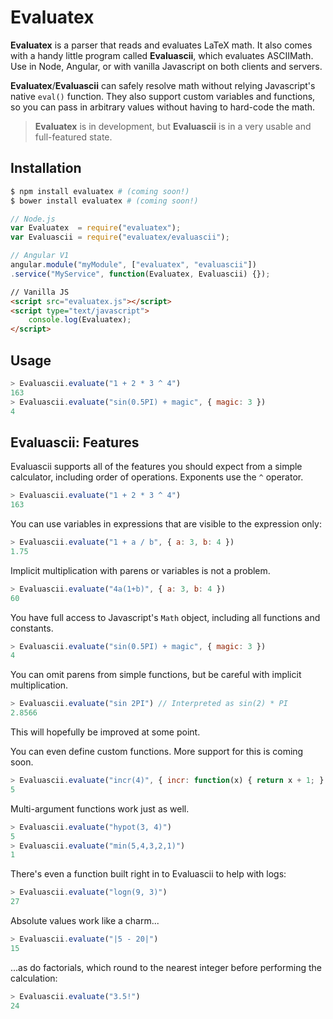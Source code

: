 Evaluatex
=========
**Evaluatex** is a parser that reads and evaluates LaTeX math. It also comes with a handy little program called **Evaluascii**, which evaluates ASCIIMath. Use in Node, Angular, or with vanilla Javascript on both clients and servers.

**Evaluatex**/**Evaluascii** can safely resolve math without relying Javascript's native `eval()` function. They also support custom variables and functions, so you can pass in arbitrary values without having to hard-code the math.

> **Evaluatex** is in development, but **Evaluascii** is in a very usable and full-featured state.

Installation
-----
```bash
$ npm install evaluatex # (coming soon!)
$ bower install evaluatex # (coming soon!)
```

```javascript
// Node.js
var Evaluatex  = require("evaluatex");
var Evaluascii = require("evaluatex/evaluascii");

// Angular V1
angular.module("myModule", ["evaluatex", "evaluascii"])
.service("MyService", function(Evaluatex, Evaluascii) {});
```

```html
// Vanilla JS
<script src="evaluatex.js"></script>
<script type="text/javascript">
	console.log(Evaluatex);
</script>
```

Usage
-----
```javascript
> Evaluascii.evaluate("1 + 2 * 3 ^ 4")
163
> Evaluascii.evaluate("sin(0.5PI) + magic", { magic: 3 })
4
```

Evaluascii: Features
--------------------
Evaluascii supports all of the features you should expect from a simple calculator, including order of operations. Exponents use the `^` operator.

```javascript
> Evaluascii.evaluate("1 + 2 * 3 ^ 4")
163
```

You can use variables in expressions that are visible to the expression only:

```javascript
> Evaluascii.evaluate("1 + a / b", { a: 3, b: 4 })
1.75
```

Implicit multiplication with parens or variables is not a problem.

```javascript
> Evaluascii.evaluate("4a(1+b)", { a: 3, b: 4 })
60
```

You have full access to Javascript's `Math` object, including all functions and constants.

```javascript
> Evaluascii.evaluate("sin(0.5PI) + magic", { magic: 3 })
4
```

You can omit parens from simple functions, but be careful with implicit multiplication.
```javascript
> Evaluascii.evaluate("sin 2PI") // Interpreted as sin(2) * PI
2.8566
```

This will hopefully be improved at some point.

You can even define custom functions. More support for this is coming soon.

```javascript
> Evaluascii.evaluate("incr(4)", { incr: function(x) { return x + 1; } })
5
```

Multi-argument functions work just as well.

```javascript
> Evaluascii.evaluate("hypot(3, 4)")
5
> Evaluascii.evaluate("min(5,4,3,2,1)")
1
```

There's even a function built right in to Evaluascii to help with logs:

```javascript
> Evaluascii.evaluate("logn(9, 3)")
27
```

Absolute values work like a charm...

```javascript
> Evaluascii.evaluate("|5 - 20|")
15
```
...as do factorials, which round to the nearest integer before performing the calculation:

```javascript
> Evaluascii.evaluate("3.5!")
24
```
